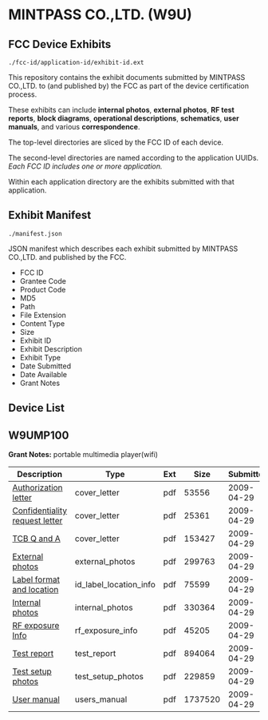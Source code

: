 # MINTPASS CO.,LTD. (W9U)
## FCC Device Exhibits

```
./fcc-id/application-id/exhibit-id.ext
```

This repository contains the exhibit documents submitted by MINTPASS CO.,LTD. to (and published by) the FCC as part of the device certification process.

These exhibits can include **internal photos**, **external photos**, **RF test reports**, **block diagrams**, **operational descriptions**, **schematics**, **user manuals**, and various **correspondence**.

The top-level directories are sliced by the FCC ID of each device.

The second-level directories are named according to the application UUIDs. *Each FCC ID includes one or more application.*

Within each application directory are the exhibits submitted with that application. 

## Exhibit Manifest

```
./manifest.json
```

JSON manifest which describes each exhibit submitted by MINTPASS CO.,LTD. and published by the FCC.

- FCC ID
- Grantee Code
- Product Code
- MD5
- Path
- File Extension
- Content Type
- Size
- Exhibit ID
- Exhibit Description
- Exhibit Type
- Date Submitted
- Date Available
- Grant Notes

## Device List
## W9UMP100
**Grant Notes:** portable multimedia player(wifi)

| Description | Type | Ext | Size | Submitted | Available |
| ----------- | ---- | --- | ---- | --------- | --------- |
| [Authorization letter](W9UMP100/b1dc1ba61b19ab3d92f9d12204e53b04/1103960.pdf) | cover_letter | pdf | 53556 | 2009-04-29 | 2009-04-29 |
| [Confidentiality request letter](W9UMP100/b1dc1ba61b19ab3d92f9d12204e53b04/1103961.pdf) | cover_letter | pdf | 25361 | 2009-04-29 | 2009-04-29 |
| [TCB Q and A](W9UMP100/b1dc1ba61b19ab3d92f9d12204e53b04/1103965.pdf) | cover_letter | pdf | 153427 | 2009-04-29 | 2009-04-29 |
| [External photos](W9UMP100/b1dc1ba61b19ab3d92f9d12204e53b04/1103959.pdf) | external_photos | pdf | 299763 | 2009-04-29 | 2009-04-29 |
| [Label format and location](W9UMP100/b1dc1ba61b19ab3d92f9d12204e53b04/1103963.pdf) | id_label_location_info | pdf | 75599 | 2009-04-29 | 2009-04-29 |
| [Internal photos](W9UMP100/b1dc1ba61b19ab3d92f9d12204e53b04/1103956.pdf) | internal_photos | pdf | 330364 | 2009-04-29 | 2009-04-29 |
| [RF exposure Info](W9UMP100/b1dc1ba61b19ab3d92f9d12204e53b04/1103964.pdf) | rf_exposure_info | pdf | 45205 | 2009-04-29 | 2009-04-29 |
| [Test report](W9UMP100/b1dc1ba61b19ab3d92f9d12204e53b04/1103962.pdf) | test_report | pdf | 894064 | 2009-04-29 | 2009-04-29 |
| [Test setup photos](W9UMP100/b1dc1ba61b19ab3d92f9d12204e53b04/1103958.pdf) | test_setup_photos | pdf | 229859 | 2009-04-29 | 2009-04-29 |
| [User manual](W9UMP100/b1dc1ba61b19ab3d92f9d12204e53b04/1103957.pdf) | users_manual | pdf | 1737520 | 2009-04-29 | 2009-04-29 |
